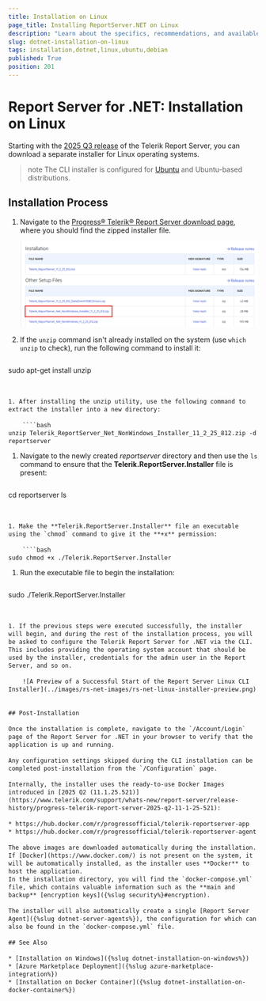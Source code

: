 ```yaml
---
title: Installation on Linux
page_title: Installing ReportServer.NET on Linux
description: "Learn about the specifics, recommendations, and available approaches for installing the Telerik Report Server for .NET on Linux."
slug: dotnet-installation-on-linux
tags: installation,dotnet,linux,ubuntu,debian
published: True
position: 201
---
```


# Report Server for .NET: Installation on Linux

Starting with the [2025 Q3 release](https://www.telerik.com/support/whats-new/report-server/release-history/progress-telerik-report-server-2025-q3-11-2-25-812) of the Telerik Report Server, you can download a separate installer for Linux operating systems.

>note The CLI installer is configured for [Ubuntu](https://ubuntu.com/) and Ubuntu-based distributions.

## Installation Process

1. Navigate to the [Progress® Telerik® Report Server download page](https://www.telerik.com/account/downloads/product-download?product=REPSERVER), where you should find the zipped installer file.

	![The Linux Installer for Report Server available for download from the Telerik downloads page](../images/rs-net-images/rs-net-download-linux-cli-installer.png)

1. If the `unzip` command isn't already installed on the system (use `which unzip` to check), run the following command to install it:

	````bash
sudo apt-get install unzip
````


1. After installing the unzip utility, use the following command to extract the installer into a new directory:

	````bash
unzip Telerik_ReportServer_Net_NonWindows_Installer_11_2_25_812.zip -d reportserver
````


1. Navigate to the newly created *reportserver* directory and then use the `ls` command to ensure that the **Telerik.ReportServer.Installer** file is present:

	````bash
cd reportserver
ls
````


1. Make the **Telerik.ReportServer.Installer** file an executable using the `chmod` command to give it the **+x** permission:

	````bash
sudo chmod +x ./Telerik.ReportServer.Installer
````


1. Run the executable file to begin the installation:

	````bash
sudo ./Telerik.ReportServer.Installer
````


1. If the previous steps were executed successfully, the installer will begin, and during the rest of the installation process, you will be asked to configure the Telerik Report Server for .NET via the CLI. This includes providing the operating system account that should be used by the installer, credentials for the admin user in the Report Server, and so on.

	![A Preview of a Successful Start of the Report Server Linux CLI Installer](../images/rs-net-images/rs-net-linux-installer-preview.png)


## Post-Installation

Once the installation is complete, navigate to the `/Account/Login` page of the Report Server for .NET in your browser to verify that the application is up and running.

Any configuration settings skipped during the CLI installation can be completed post-installation from the `/Configuration` page.

Internally, the installer uses the ready-to-use Docker Images introduced in [2025 Q2 (11.1.25.521)](https://www.telerik.com/support/whats-new/report-server/release-history/progress-telerik-report-server-2025-q2-11-1-25-521):

* https://hub.docker.com/r/progressofficial/telerik-reportserver-app
* https://hub.docker.com/r/progressofficial/telerik-reportserver-agent

The above images are downloaded automatically during the installation. If [Docker](https://www.docker.com/) is not present on the system, it will be automatically installed, as the installer uses **Docker** to host the application.
In the installation directory, you will find the `docker-compose.yml` file, which contains valuable information such as the **main and backup** [encryption keys]({%slug security%}#encryption).

The installer will also automatically create a single [Report Server Agent]({%slug dotnet-server-agents%}), the configuration for which can also be found in the `docker-compose.yml` file.

## See Also

* [Installation on Windows]({%slug dotnet-installation-on-windows%})
* [Azure Marketplace Deployment]({%slug azure-marketplace-integration%})
* [Installation on Docker Container]({%slug dotnet-installation-on-docker-container%})
